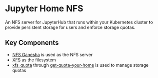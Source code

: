 # Jupyter Home NFS

An NFS server for JupyterHub that runs within your Kubernetes cluster to provide persistent storage for users and enforce storage quotas.

## Key Components
- [NFS Ganesha](https://https://github.com/nfs-ganesha/nfs-ganesha) is used as the NFS server
- [XFS](https://xfs.org/) as the filesystem
- [xfs_quota](https://man7.org/linux/man-pages/man8/xfs_quota.8.html) through [get-quota-your-home](https://github.com/yuvipanda/get-quota-your-home) is used to manage storage quotas